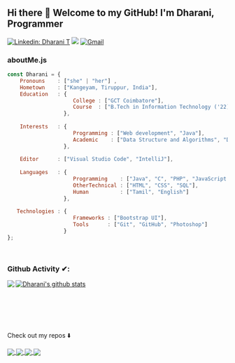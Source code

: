  

<!--[![HitCount](http://hits.dwyl.com/Rani-dha/https://githubcom/Rani-dha/Rani-dha/blob/master/READMEmd.svg)](http://hits.dwyl.com/Rani-dha/https://githubcom/Rani-dha/Rani-dha/blob/master/READMEmd) 
[![Header](https://github.com/adamalston/adamalston/raw/master/profile.gif)](https://www.youtube.com/watch?v=dQw4w9WgXcQ)
![Twitter Follow](https://img.shields.io/twitter/follow/Ranidha4?style=social)
[![Instagram](https://img.shields.io/static/v1?label=Instagram&message=%20&color=white&logo=Instagram&style=flat-square&logoColor=white)](https://www.instagram.com/inarahd_t)
 -->

## Hi there 👋 Welcome to my GitHub! I'm Dharani, Programmer



[![Linkedin: Dharani T](https://img.shields.io/badge/-Dharani-blue?style=flat-square&logo=Linkedin&logoColor=white&link=https://www.linkedin.com/in/dharani-t-86842a192/)](https://www.linkedin.com/in/dharani-t-86842a192/)
![](https://visitor-badge.glitch.me/badge?page_id=Rani-dha.Ranidha)
[![Gmail](https://img.shields.io/static/v1?label=Dharani&message=%20&color=white&logo=gmail&style=flat-square&logoColor=white)](mailto:gct.it18.dharani@gmail.com)

### aboutMe.js

```javascript
const Dharani = {
    Pronouns    : ["she" | "her"] ,
    Hometown    : ["Kangeyam, Tiruppur, India"],
    Education   : {
                     College : ["GCT Coimbatore"],
                     Course  : ["B.Tech in Information Technology ('22)"]
                  },
                
    Interests   : {
                     Programming : ["Web development", "Java"],
                     Academic    : ["Data Structure and Algorithms", "DBMS", "Operating System", "Networks"]
                  },
       
    Editor      : ["Visual Studio Code", "IntelliJ"],
    
    Languages   : {
                     Programming    : ["Java", "C", "PHP", "JavaScript Basics", "Python"],
                     OtherTechnical : ["HTML", "CSS", "SQL"],
                     Human          : ["Tamil", "English"]
                  },
    
   Technologies : {
                     Frameworks : ["Bootstrap UI"],
                     Tools      : ["Git", "GitHub", "Photoshop"]
                  }
};            
                
  
```
### Github Activity ✔:

<a href="https://github.com/Rani-dha">
  <img align="left" src="https://github-readme-stats.vercel.app/api/top-langs/?username=Rani-dha&theme=tokyonight" />
  </a>

<a href="https://github.com/Rani-dha">
 <img align="center" src="https://github-readme-stats.vercel.app/api?username=Rani-dha&show_icons=true&theme=tokyonight&line_height=27" alt="Dharani's github stats"/>
</a>
<br/>
<br/>
<br/>
<br/> <br/> <br/>
<p align="left">
Check out my repos ⬇️  
</p>
<a href="https://github.com/Rani-dha/DSA">
  <img align="center" src="https://github-readme-stats.vercel.app/api/pin/?username=Rani-dha&repo=DSA&theme=tokyonight" />
</a>
<a href="https://github.com/Rani-dha/JAVA-COLLECTIONS">
  <img align="center" src="https://github-readme-stats.vercel.app/api/pin/?username=Rani-dha&repo=JAVA-COLLECTIONS&theme=tokyonight" />
</a>
<a href="https://github.com/Rani-dha/Projects">
  <img align="center" src="https://github-readme-stats.vercel.app/api/pin/?username=Rani-dha&repo=Projects&theme=tokyonight" />
</a>

<a href="https://github.com/Rani-dha/Rani-dha.github.io">
  <img align="center" src="https://github-readme-stats.vercel.app/api/pin/?username=Rani-dha&repo=Rani-dha.github.io&theme=tokyonight" />
</a>



<!--
👨‍💻 20 Years old Developer  
👨‍🎓 Studying Information Technogy here in India  
🚧 **Current Project:** [Portfolio](https://rani-dha.github.io/)

⭐️ From [Dharani](https://github.com/Rani-dha)

  code: [Javascript, HTML, CSS],
    askMeAbout: ["web dev", "tech", "crypto", "music", "coffee"],
    technologies: {
        frontEnd: {
            css: ["bootstrap", "materialize"]
        },
        backEnd: {
            js: ["firebase", "node"]
        }        
    }
};
### Hi there, This is Dharani 👋 
🌱 I’m currently learning about Git & GitHub 
 
 💬 Ask me about C, Web Development, Graphic Designs.
 
 📫 How to reach me: https://www.linkedin.com/in/dharani-t-86842a192/

**Rani-dha/Rani-dha** is a ✨ _special_ ✨ repository because its `README.md` (this file) appears on your GitHub profile.

Here are some ideas to get you started:
:pushpin:  http://about.me/dharani_t - portfolio!

- 🔭 I’m currently working on ...

- 👯 I’m looking to collaborate on ...
- 🤔 I’m looking for help with ...


- 😄 Pronouns: ...
- ⚡ Fun fact: ...


-->



